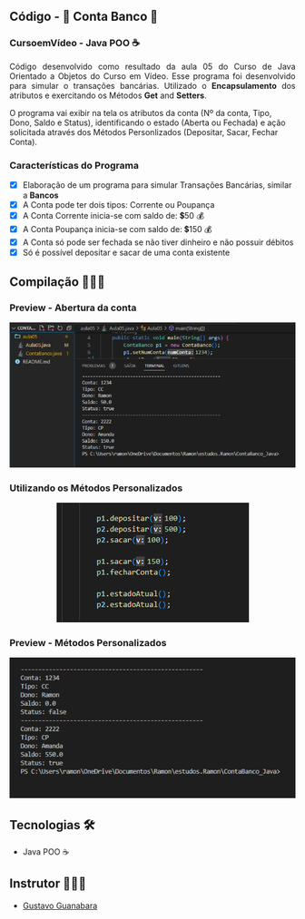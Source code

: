 ## Código - 🏧 Conta Banco 💸

### CursoemVídeo - Java POO ☕


<p align="justify">Código desenvolvido como resultado da aula 05 do Curso de Java Orientado a Objetos do Curso em Vídeo. Esse programa foi desenvolvido para simular o transações bancárias. Utilizado o <strong>Encapsulamento</strong> dos atributos e exercitando os Métodos <strong>Get</strong> and <strong>Setters</strong>.

O programa vai exibir na tela os atributos da conta (Nº da conta, Tipo, Dono, Saldo e Status), identificando o estado (Aberta ou Fechada) e ação solicitada através dos Métodos Personlizados (Depositar, Sacar, Fechar Conta).
</p>

### Características do Programa 

- [x] Elaboração de um programa para simular Transações Bancárias, similar a <strong>Bancos</strong>
- [x] A Conta pode ter dois tipos: Corrente ou Poupança
- [x] A Conta Corrente inicia-se com saldo de: 💲50 💰
- [x] A Conta Poupança inicia-se com saldo de: 💲150 💰
- [x] A Conta só pode ser fechada se não tiver dinheiro e não possuir débitos
- [x] Só é possível depositar e sacar de uma conta existente
  
## Compilação 👨🏽‍💻
### Preview - Abertura da conta
<p align="center">
  <img alt="output - open count" src=".github/preview_opencount.PNG">
</p>

### Utilizando os Métodos Personalizados 
<p align="center">
  <img alt="output - codMetodos" src=".github/preview_codMetodos.PNG">
</p>

### Preview - Métodos Personalizados
<p align="center">
  <img alt="output - metodos perso" src=".github/preview_metodos.PNG">
</p>

## Tecnologias 🛠

- Java POO ☕

## Instrutor 👨🏽‍🏫
- <a target="_blank" href="https://www.linkedin.com/in/guanabara/">Gustavo Guanabara</a>






